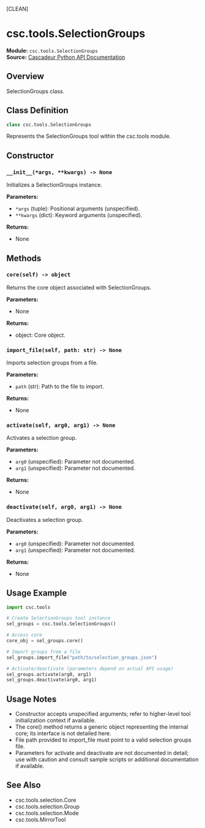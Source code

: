 [CLEAN]
<!-- Cleaned by batch script 2025-08-22 23:46 | Original: cb59375d -->

# csc.tools.SelectionGroups

**Module:** `csc.tools.SelectionGroups`  
**Source:** [Cascadeur Python API Documentation](https://cascadeur.com/python-api/_generate/csc.tools.SelectionGroups.html)

## Overview

SelectionGroups class.

## Class Definition

```python
class csc.tools.SelectionGroups
```

Represents the SelectionGroups tool within the csc.tools module.

## Constructor

### `__init__(*args, **kwargs) -> None`

Initializes a SelectionGroups instance.

**Parameters:**
- `*args` (tuple): Positional arguments (unspecified).
- `**kwargs` (dict): Keyword arguments (unspecified).

**Returns:**
- None

## Methods

### `core(self) -> object`

Returns the core object associated with SelectionGroups.

**Parameters:**
- None

**Returns:**
- object: Core object.

### `import_file(self, path: str) -> None`

Imports selection groups from a file.

**Parameters:**
- `path` (str): Path to the file to import.

**Returns:**
- None

### `activate(self, arg0, arg1) -> None`

Activates a selection group.

**Parameters:**
- `arg0` (unspecified): Parameter not documented.
- `arg1` (unspecified): Parameter not documented.

**Returns:**
- None

### `deactivate(self, arg0, arg1) -> None`

Deactivates a selection group.

**Parameters:**
- `arg0` (unspecified): Parameter not documented.
- `arg1` (unspecified): Parameter not documented.

**Returns:**
- None

## Usage Example

```python
import csc.tools

# Create SelectionGroups tool instance
sel_groups = csc.tools.SelectionGroups()

# Access core
core_obj = sel_groups.core()

# Import groups from a file
sel_groups.import_file("path/to/selection_groups.json")

# Activate/deactivate (parameters depend on actual API usage)
sel_groups.activate(arg0, arg1)
sel_groups.deactivate(arg0, arg1)
```

## Usage Notes

- Constructor accepts unspecified arguments; refer to higher-level tool initialization context if available.
- The core() method returns a generic object representing the internal core; its interface is not detailed here.
- File path provided to import_file must point to a valid selection groups file.
- Parameters for activate and deactivate are not documented in detail; use with caution and consult sample scripts or additional documentation if available.

## See Also

- csc.tools.selection.Core
- csc.tools.selection.Group
- csc.tools.selection.Mode
- csc.tools.MirrorTool